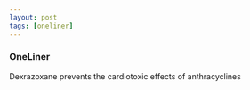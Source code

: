 ```yaml
---
layout: post
tags: [oneliner]
---
```



### OneLiner

Dexrazoxane prevents the cardiotoxic effects of anthracyclines
